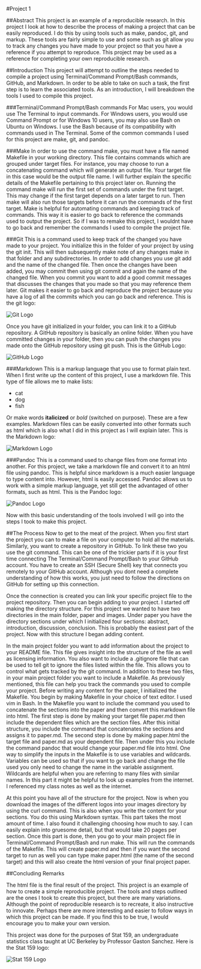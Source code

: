 #Project 1

##Abstract 
This project is an example of a reproducible research. In this project I look at how to describe the process of making a project that can be easily reproduced. I do this by using tools such as make, pandoc, git, and markup. These tools are fairly simple to use and some such as git allow you to track any changes you have made to your project so that you have a reference if you attempt to reproduce. This project may be used as a reference for completing your own reproducible research. 

##Introduction
This project will attempt to outline the steps needed to compile a project using Terminal/Command Prompt/Bash commands, GitHub, and Markdown. In order to be able to take on such a task, the first step is to learn the associated tools. As an introduction, I will breakdown the tools I used to compile this project. 

###Terminal/Command Prompt/Bash commands 
For Mac users, you would use The Terminal to input commands. For Windows users, you would use Command Prompt or for Windows 10 users, you may also use Bash on Ubuntu on Windows. I use the Bash because of its compatibility with commands used in The Terminal. Some of the common commands I used for this project are make, git, and pandoc. 

###Make
In order to use the command make, you must have a file named Makefile in your working directory. This file contains commands which are grouped under target files. For instance, you may choose to run a concatenating command which will generate an output file. Your target file in this case would be the output file name. I will further explain the specific details of the Makefile pertaining to this project later on. 
Running the command make will run the first set of commands under the first target. This may change if the first target depends on a later target to run. Then make will also run those targets before it can run the commands of the first target. Make is helpful for automating commands and keeping track of commands. This way it is easier to go back to reference the commands used to output the project. So if I was to remake this project, I wouldnt have to go back and remember the commands I used to compile the project file. 

###Git
This is a command used to keep track of the changed you have made to your project. You initialize this in the folder of your project by using the git init. This will then subsequently make note of any changes make in that folder and any subdirectories. In order to add changes you use git add and the name of the changed file. Then once the changes have been added, you may commit then using git commit and again the name of the changed file. When you commit you want to add a good commit messages that discusses the changes that you made so that you may reference them later. Git makes it easier to go back and reproduce the project because you have a log of all the commits which you can go back and reference. This is the git logo: 

![Git Logo](../../images/git-logo.png)

Once you have git initialized in your folder, you can link it to a GitHub repository. A GitHub repository is basically an online folder. When you have committed changes in your folder, then you can push the changes you made onto the GitHub repository using git push. This is the GitHub Logo: 

![GitHub Logo](../../images/github-logo.png)


###Markdown 
This is a markup language that you use to format plain text. When I first write up the content of this project, I use a markdown file. This type of file allows me to make lists: 

* cat 
* dog 
* fish 

Or make words **italicized** or *bold* (switched on purpose). These are a few examples. Markdown files can be easily converted into other formats such as html which is also what I did in this project as I will explain later. This is the Markdown logo: 

![Markdown Logo](../../images/markdown-logo.png)


###Pandoc 
This is a command used to change files from one format into another. For this project, we take a markdown file and convert it to an html file using pandoc. This is helpful since markdown is a much easier language to type content into. However, html is easily accessed. Pandoc allows us to work with a simple markup language, yet still get the advantaged of other formats, such as html. This is the Pandoc logo: 

![Pandoc Logo](../../images/pandoc-logo.png)


Now with this basic understanding of the tools involved I will go into the steps I took to make this project. 

##The Process
Now to get to the meat of the project. When you first start the project you can to make a file on your computer to hold all the materials. Similarly, you want to create a repository in GitHub. To link these two you use the git command. This can be one of the trickier parts if it is your first time connecting The Terminal/Command Prompt/Bash to your GitHub account. You have to create an SSH (Secure Shell) key that connects you remotely to your GitHub account. Although you dont need a complete understanding of how this works, you just need to follow the directions on GitHub for setting up this connection.  

Once the connection is created you can link your specific project file to the project repository. Then you can begin adding to your project. I started off making the directory structure. For this project we wanted to have two directories in the main folder, paper and images. Under paper you have the directory sections under which I initialized four sections: abstract, introduction, discussion, conclusion. This is probably the easiest part of the project. Now with this structure I began adding content. 

In the main project folder you want to add information about the project to your README file. This file gives insight into the structure of the file as well as licensing information. You also want to include a .gitignore file that can be used to tell git to ignore the files listed within the file. This allows you to control what gets tracked by the git command. In addition to these two files, in your main project folder you want to include a Makefile. As previously mentioned, this file can help you track the commands you used to compile your project. Before writing any content for the paper, I initialized the Makefile. You begin by making Makefile in your choice of text editor. I used vim in Bash. In the Makefile you want to include the command you used to concatenate the sections into the paper and then convert this markdown file into html. The first step is done by making your target file paper.md then include the dependent files which are the section files. After this initial structure, you include the command that concatenates the sections and assigns it to paper.md. The second step is done by making paper.html the target file and paper.md as your dependent file. Then under this you include the command pandoc that would change your paper.md file into html. One way to simplify the inputs in the Makefile is to use variables and wildcards. Variables can be used so that if you want to go back and change the file used you only need to change the name in the variable assignment. Wildcards are helpful when you are referring to many files with similar names. In this part it might be helpful to look up examples from the internet. I referenced my class notes as well as the internet. 

At this point you have all of the structure for the project. Now is when you download the images of the different logos into your images directory by using the curl command. This is also when you write the content for your sections. You do this using Markdown syntax. This part takes the most amount of time. I also found it challenging choosing how much to say. I can easily explain into gruesome detail, but that would take 20 pages per section. Once this part is done, then you go to your main project file in Terminal/Command Prompt/Bash and run make. This will run the commands of the Makefile. This will create paper.md and then if you want the second target to run as well you can type make paper.html (the name of the second target) and this will also create the html version of your final project paper. 


##Concluding Remarks

The html file is the final result of the project. This project is an example of how to create a simple reproducible project. The tools and steps outlined are the ones I took to create this project, but there are many variations. Although the point of reproducible research is to recreate, it also instructive to innovate. Perhaps there are more interesting and easier to follow ways in which this project can be made. If you find this to be true, I would encourage you to make your own version.

This project was done for the purposes of Stat 159, an undergraduate statistics class taught at UC Berkeley by Professor Gaston Sanchez. Here is the Stat 159 logo:

![Stat 159 Logo](../../images/stat159-logo.png)

